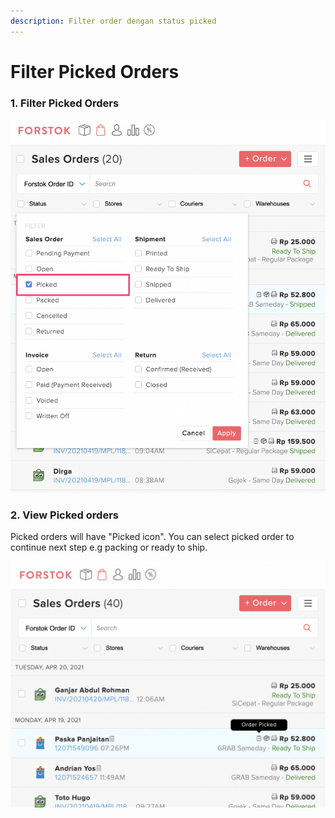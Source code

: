 ```yaml
---
description: Filter order dengan status picked
---
```


# Filter Picked Orders

### 1. Filter Picked Orders

![](../../.gitbook/assets/screen-shot-2021-04-20-at-1.05.07-pm.png)

### 2. View Picked orders

Picked orders will have "Picked icon". You can select picked order to continue next step e.g packing or ready to ship.

![](../../.gitbook/assets/screen-shot-2021-04-20-at-12.09.42-pm.png)







